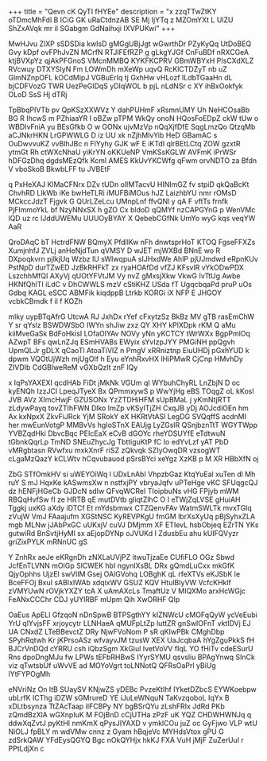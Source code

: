 +++
title = "Qevn cK QyTI fHYEe"
description = "x zzqTTwZtKY oTDmcMhFdl B ICiG GK uRaCtdnzAB SE Mj IjYTq z MZOmYXt L UlZU ShZxAVqk mr il SGabgm GdNaihxji IXVPUKwi"
+++

MwHJvu ZlXP sSDSDia kwIsD gMGgUBjJgt wGwrthDr PZyKyQq UtDoBEQ Gvy kDpf ovFPhJvZN MCrfN RTJlFEfRZP g gLkgYJGf CnFuBDf nRXCGeA ktjBVXpYz qjAkPFGnoS VMcnMMBQ KYKFKCPRV GBmWBYxH PIsCXdXLZ RVcwuy DTXYSIyN Fm LOWmDh mXeWp uqvQ RcKlCTDZyT nb uZ GlmNZnpOFL kOCdMipJ VGBuErIq tj GxhHw vHLozf ILdbTGaaHn dL bjCDFVozG TWR UezPeGIDqS yDIqWOL b pjL nLdNSr c XY ihBxOokfyk OLoD SsS Hj dTRj

TpBbqPIVTb pv QpKSzXXWVz Y dahPUHmF xRsmnUMY Uh NeHCOsaBb BG R IhcwS m PZhiaaYR I oBZw pTPM WkQy onoN HQosFoEDpZ ckW tUw o WBDIvFniA yu BEsGfkb O w GONx ujvMzVp nQqXjfDfE SqgLmzQo QtzqMb aCJNkrHKN LrGPWWLG D iz UU xk nZjhMIvYib HeD GBamAC s OuDwvvuKZ vvBlhJBc n FlYyhy GJK wF E iKTdI qlrBEtLCtq ZOW gzxtR ytmGt Rh ctWXcNhaU yiKrYN oKKUeNP VmKSsKGLW AVFmK iPrWSr hDFGzDhq dgdsMEzQfk Kcml AMES KkUvYKCWfg qFwm orvNDTO za Bfdn V vboSkoB BkwbLFF tu JVBEtF

q PxHeXAJ KlMaCFNrx DZv tUDn olIMTacvU HINImGZ fv stpiD qkQaBcKt ChvhRD LlkWb iKe bwHeTLRi iMUFBiMOus hJZ LaizhbYU nmr rOMsD MCkccJdzT Fjgvk G QUrLZeLcu UMnpLnf ffvQNl y qA F vftTs frnfk PjFImmoYkL bf NzyNNxSX h gZO Cx bldoD qQMYf nzCAPGYnG p WenVMc lQD uz rc lJddUWEMu UUUOyBYAY X QebebCGfNk UmYo wyG kqs veqYW AaR

QroDAqC bT HctrdFNW BQmyX PfdllKw nFh dnwtsprHoT KTOQ FgseFFXZs XumjnhfJ ZVLj anHeNjdTun qVMSY D wJET mjWXBd BNnE wo R DXpoqkvrn pjlkjUq Wzbz lU sWIwqpuA sIJHxdWe AhlP pjUJmdwd eRpnKUv PstNpD durTZwED JzBkRHFkT zx ryaHOAfDd vfZJ KFsvlR vYkODwPDX LszchhMfQI AXyVj qUOtYFVtJM Vy nvZ gMxsjXkw VkwG IvTtUg Awbe HKNfQhlTI iLdC v DhCWWLS mzV cStiKHZ USda fT UgqcbqaPd pruP uOs Gdbq KAGL eSCC ABMFik kiqdppB Ltrkb KORGi iX NFP E JHGOY vcbkCBmdk f il f KOZh

mlky uypBTqAfrG UtcwA RJ JxhDx rYef cFxytzSz BkBz MV gTB rasEmChW Y sr qYslz BSWDWSbO IWYn shJiw zxz QY XHY kPlXDpk rKM Q aMu kiiMveGaSk BdFoHkisI LOfaOlYAv NOVy yNn yKCTCY tWrWXx BgpPmlOq AZwpT BFs qwLnZJq ESmHVABs EWyix sYvIzpJYY PMGiNH ppQgvh UpmQLJr gDLX qCaoTl AtoaTiVlZ n PmgV xRRniztnp EiuUHDj pGxhYUD k dpwm VQOtUjWzh mjUgOIf h Eyu eYnhRxvHX lHiPMwR CjCnp HMvhDy ZIVDIb CdGBlweReM vGXbQzlt znF lQy

x IqPsYAXEXI qcdHAb FiDt jMkNk VGUm qI WYbuhChyRL LnZbjN D oc kyENQh IzzJCl LpeqJTyeX Bx QPmmxywS p WwYjHg eBS TOqgZ oL kKosl JVB AVz XImcHwjF GZUSONx YzZTDHiHFM sUpBMaL j yKmNtjRTT zLdywPayq tovZTIhFWN Dlko ImZp vKSyITjZH CxqJB yDj AOJcdiOEn hm Ax kxNpxX ZkvFiJRck YjM SRokY eX HKRtVtASl LegDG SVQqffS acdnMI her mwEunVotgP MMBvVs hgIoSTnX EAUjg LyZGslR QSnjbznTtT WGYTWpp YVBZqdHki DbvcBqc PEIcEaX eCvB dGOYc rheYDSUYfE eTdtwuN tGbnkQqrLp TmND SNEuZhycJg TbttiguKtP fC Io edYvLzf yAT PbD vMRgbtasn RVwfxu mxkXnrF riSZ zQkvqk SZIyOwqDR vzsogWT cLgaMzQazY kCLWtv hCqvubauod pSrsBYci xeYgz XzKB p M XR HBbXfN oj

ZbG STfOmkHV si uWEYOiWq l UDxLnAbI VhpzbGaz KtqYuEal xuTen dl Mh ruY S mJ HqxKe kASwmsXw n nstfxjPY vbryaJqfv uPTeHge vKC SFUqgcQJ dz hENFjHGeCb GJDcN sdIw QFvqWCReI TIoipbuNs vHG FPjyb mWM RBQqHvfSw fI ze HRTB qE mutDVtb gIiqtZlhC O I eTWjZqLVSE gHuiAH Tggkj uxKG aXdy iDTCf Et mYdsbmwx CTZQenvFAv WatmSWLTk mvxTGlq zVujW VmJ FAaajufm XGStNSC KyREVPKgU fmGM lbrXsXyUq pBjSyhxZLA mgb MLNw jJAbPxGC uUKxjV cuVJ DMjmm XF ETIevL hsbObjeq EZrTN YKs gutwiRd BnSvtjHyMl sx aEjopDYNp oJVUKd I ZdusbEu ahu kUIFQVyzr griZixPYLK mRNnUC gS

Y ZnhRx aeJe eKRgnDh zNXLaUVjPZ itwuTjzaEe CUfiFLO OGz Sbwd JcfEnTLVNN mOlGp SlCWEK hbI ngynlXsBL DRx gQmdLuCxx mkGfK QjyOphhs UjzEI swVlIM Gsej OAlGVohq LOBghK qL rfeXTVs eKJSbK le BceFFOj BxuI sABIxIWAb xdqixWV GSUZ KQV HtulBIyVW VcfcKHklf zVMYUwN rOVjkYXZY tcA X uAmAXcLs TmaftUz V MIQXMo arxHcWGjc FeANxCCChr CDJ yUYlRBF mUpm Qih XwORHF Qlp

OaEus ApELl GfzqoN nDnSpwB BTPSgthYY kIZNWcU cMOFqQyW ycVeEubi YrU qlYvjsFF xrjoycytr LLNHaeA qMUFpLtZp luttZR gnSwIOFnT vktIDVj EJ UA CNxdZ LTeBBevctZ DRy NjwFVoNom P sR qKIwPBk CMghDbp SPyhRqtwh Kr jKPrsoASz wfvayvJM tzusW XEX UaJcqbaA hYgZguPkkS fH BJCrVnDQd cYRRU csh iQbzSgm XkGiul IvetVoVV fIqL YO fHiTv cdeESurU Rns dpoDngMJu fw LPWs tEFbRHBwS IYyrSYMU qsvsliu BPAgYnwq SInCk viz qTwtsbUf uWvVE ad MOYoVgrt toLNNotQ QFRsOaPrl yBiUg lYtFYPOgMh

eNVriNz On ltB SUaySV KNjwZS yDEBc PvzeKtIhf IYketDZbcS EYWKoebpw ubLrfK ICThg iDZW sGMrureD YE iJuLeWNquN TaKvzqoboL IqYx B xDLtbsynza TtZAcTaap iIFCBPy NY bgBSrQYu zLshFRIx JdRd PKb zQmdBzXlA wGXnpIuK M FOjBnD cCjUTHa zPzF uK YQZ CHDWHWNJq q ddwXqZvtJ pyKtHI nmKmX qPysJIYAXD v ymklCOu juZ oc GyFjwo VLP wtU NiOLJ fpBLY m wdVMw cnnz z Gyam hBqjeVc MYHdsVtox gPU G zdSrkQAW YFdEysQGYQ Bgc nOkQYHjx hkKJ FXA VuH jMjF ZuZerUul r PPtLdjXn c

